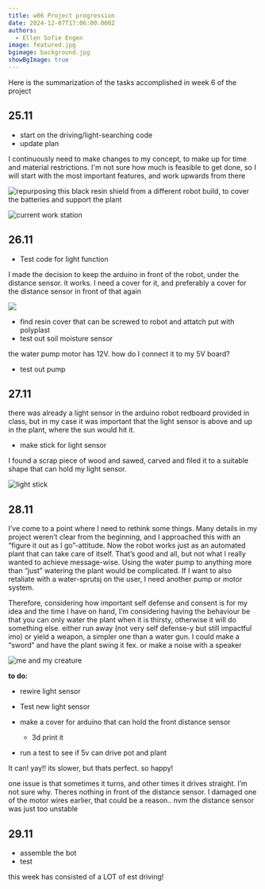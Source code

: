 ```yaml
---
title: w06 Project progression
date: 2024-12-07T17:06:00.000Z
authors:
  - Ellen Sofie Engen
image: featured.jpg
bgimage: background.jpg
showBgImage: true
---
```

Here is the summarization of the tasks accomplished in week 6 of the project 

## 25.11

* start on the driving/light-searching code
* update plan

I continuously need to make changes to my concept, to make up for time and material restrictions. I'm not sure how much is feasible to get done, so I will start with the most important features, and work upwards from there

![repurposing this black resin shield from a different robot build, to cover the batteries and support the plant](5953794794155262415.jpg "repurposing this resin shield to cover the batteries and support the plant")

![current work station](5953794794155262416.jpg "current work station")

## 26.11

* Test code for light function

I made the decision to keep the arduino in front of the robot, under the distance sensor. it works. I need a cover for it, and preferably a cover for the distance sensor in front of that again

![](5953794794155262419.jpg)

* find resin cover that can be screwed to robot and attatch put with polyplast
* test out soil moisture sensor

the water pump motor has 12V. how do I connect it to my 5V board?

* test out pump

## 27.11

there was already a light sensor in the arduino robot redboard provided in class, but in my case it was important that the light sensor is above and up in the plant, where the sun would hit it.

* make stick for light sensor

I found a scrap piece of wood and sawed, carved and filed it to a suitable shape that can hold my light sensor.

![light stick](5953794794155262418.jpg "light stick")

## 28.11

I’ve come to a point where I need to rethink some things. Many details in my project weren’t clear from the beginning, and I approached this with an “figure it out as I go”-attitude. Now the robot works just as an automated plant that can take care of itself. That’s good and all, but not what I really wanted to achieve message-wise. Using the water pump to anything more than “just” watering the plant would be complicated. If I want to also retaliate with a water-sprutsj on the user, I need another pump or motor system.

Therefore, considering how important self defense and consent is for my idea and the time I have on hand, I’m considering having the behaviour be that you can only water the plant when it is thirsty, otherwise it will do something else. either run away (not very self defense-y but still impactful imo) or yield a weapon, a simpler one than a water gun. I could make a “sword” and have the plant swing it fex. or make a noise with a speaker

![me and my creature](5953794794155262420.jpg "me and my creature, it avoids me")

**to do:**

* rewire light sensor
* Test new light sensor
* make a cover for arduino that can hold the front distance sensor

  * 3d print it
* run a test to see if 5v can drive pot and plant

It can! yay!! its slower, but thats perfect. so happy!

one issue is that sometimes it turns, and other times it drives straight. I’m not sure why. Theres nothing in front of the distance sensor. I damaged one of the motor wires earlier, that could be a reason.. nvm the distance sensor was just too unstable

## 29.11

* assemble the bot
* test

this week has consisted of a LOT of est driving!
